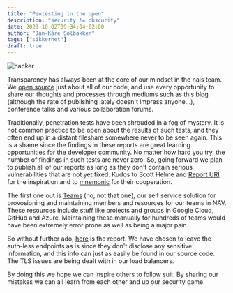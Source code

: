 ```yaml
---
title: "Pentesting in the open"
description: "security != obscurity"
date: 2023-10-02T09:34:04+02:00
author: "Jan-Kåre Solbakken"
tags: ["sikkerhet"]
draft: true
---
```


![hacker](/blog/images/hacker.jpg) 

Transparency has always been at the core of our mindset in the nais team. 
We [open source](https://github.com/nais) just about all of our code, and use every opportunity to share our thoughts and processes through mediums such as this blog (although the rate of publishing lately doesn't impress anyone...), conference talks and various collaboration forums. 

Traditionally, penetration tests have been shrouded in a fog of mystery. 
It is not common practice to be open about the results of such tests, and they often end up in a distant fileshare somewhere never to be seen again. 
This is a shame since the findings in these reports are great learning opportunities for the developer community.
No matter how hard you try, the number of findings in such tests are never zero. 
So, going forward we plan to publish all of our reports as long as they don't contain serious vulnerabilities that are not yet fixed. 
Kudos to Scott Helme and [Report URI](https://scotthelme.co.uk/report-uri-penetration-test-2022/) for the inspiration and to [mnemonic](https://www.mnemonic.io/) for their cooperation.

The first one out is [Teams](https://github.com/nais/teams-backend) (no, not that one), our self service solution for provosioning and maintaining members and resources for our teams in NAV. 
These resources include stuff like projects and groups in Google Cloud, GitHub and Azure. 
Maintaining these manually for hundreds of teams would have been extremely error prone as well as being a major pain. 

So without further ado, [here](https://nais.io) is the report. 
We have chosen to leave the auth-less endpoints as is since they don't disclose any sensitive information, and this info can just as easily be found in our source code. 
The TLS issues are being dealt with in our load balancers. 

By doing this we hope we can inspire others to follow suit. 
By sharing our mistakes we can all learn from each other and up our security game.